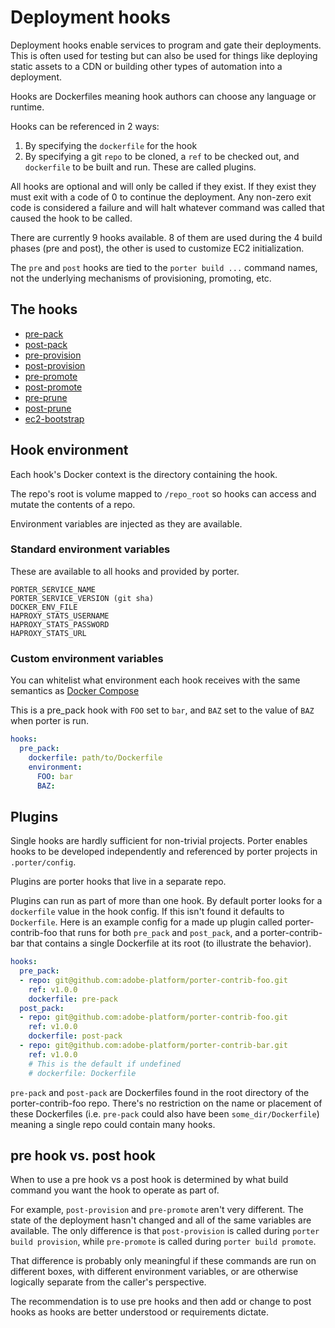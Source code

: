 Deployment hooks
================

Deployment hooks enable services to program and gate their deployments. This is
often used for testing but can also be used for things like deploying static
assets to a CDN or building other types of automation into a deployment.

Hooks are Dockerfiles meaning hook authors can choose any language or runtime.

Hooks can be referenced in 2 ways:

1. By specifying the `dockerfile` for the hook
1. By specifying a git `repo` to be cloned, a `ref` to be checked out, and
   `dockerfile` to be built and run. These are called plugins.

All hooks are optional and will only be called if they exist. If they exist they
must exit with a code of 0 to continue the deployment. Any non-zero exit code is
considered a failure and will halt whatever command was called that caused the
hook to be called.

There are currently 9 hooks available. 8 of them are used during the 4 build
phases (pre and post), the other is used to customize EC2 initialization.

The `pre` and `post` hooks are tied to the `porter build ...` command names, not
the underlying mechanisms of provisioning, promoting, etc.

The hooks
---------

- [pre-pack](hooks/pre-pack.md)
- [post-pack](hooks/post-pack.md)
- [pre-provision](hooks/pre-provision.md)
- [post-provision](hooks/post-provision.md)
- [pre-promote](hooks/pre-promote.md)
- [post-promote](hooks/post-promote.md)
- [pre-prune](hooks/pre-prune.md)
- [post-prune](hooks/post-prune.md)
- [ec2-bootstrap](hooks/ec2-bootstrap.md)

Hook environment
----------------

Each hook's Docker context is the directory containing the hook.

The repo's root is volume mapped to `/repo_root` so hooks can access and mutate
the contents of a repo.

Environment variables are injected as they are available.

### Standard environment variables

These are available to all hooks and provided by porter.

```
PORTER_SERVICE_NAME
PORTER_SERVICE_VERSION (git sha)
DOCKER_ENV_FILE
HAPROXY_STATS_USERNAME
HAPROXY_STATS_PASSWORD
HAPROXY_STATS_URL
```

### Custom environment variables

You can whitelist what environment each hook receives with the same semantics as
[Docker Compose](https://docs.docker.com/compose/compose-file/#/environment)

This is a pre_pack hook with `FOO` set to `bar`, and `BAZ` set to the value of
`BAZ` when porter is run.

```yaml
hooks:
  pre_pack:
    dockerfile: path/to/Dockerfile
    environment:
      FOO: bar
      BAZ:
```

Plugins
-------

Single hooks are hardly sufficient for non-trivial projects. Porter enables
hooks to be developed independently and referenced by porter projects in
`.porter/config`.

Plugins are porter hooks that live in a separate repo.

Plugins can run as part of more than one hook. By default porter looks for a
`dockerfile` value in the hook config. If this isn't found it defaults to
`Dockerfile`. Here is an example config for a made up plugin called
porter-contrib-foo that runs for both `pre_pack` and `post_pack`, and a
porter-contrib-bar that contains a single Dockerfile at its root (to illustrate
the behavior).

```yaml
hooks:
  pre_pack:
  - repo: git@github.com:adobe-platform/porter-contrib-foo.git
    ref: v1.0.0
    dockerfile: pre-pack
  post_pack:
  - repo: git@github.com:adobe-platform/porter-contrib-foo.git
    ref: v1.0.0
    dockerfile: post-pack
  - repo: git@github.com:adobe-platform/porter-contrib-bar.git
    ref: v1.0.0
    # This is the default if undefined
    # dockerfile: Dockerfile
```

`pre-pack` and `post-pack` are Dockerfiles found in the root directory of the
porter-contrib-foo repo. There's no restriction on the name or placement of
these Dockerfiles (i.e. `pre-pack` could also have been `some_dir/Dockerfile`)
meaning a single repo could contain many hooks.

pre hook vs. post hook
----------------------

When to use a pre hook vs a post hook is determined by what build command you
want the hook to operate as part of.

For example, `post-provision` and `pre-promote` aren't very different. The state
of the deployment hasn't changed and all of the same variables are available.
The only difference is that `post-provision` is called during `porter build
provision`, while `pre-promote` is called during `porter build promote`.

That difference is probably only meaningful if these commands are run on
different boxes, with different environment variables, or are otherwise
logically separate from the caller's perspective.

The recommendation is to use pre hooks and then add or change to post hooks as
hooks are better understood or requirements dictate.
